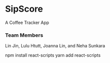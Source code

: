 <h1>SipScore</h1>
A Coffee Tracker App

<h3>Team Members</h3>
Lin Jin, Lulu Htutt, Joanna Lin, and Neha Sunkara

npm install react-scripts
yarn add react-scripts

